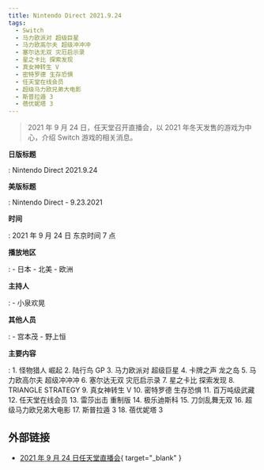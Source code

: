 ```yaml
---
title: Nintendo Direct 2021.9.24
tags:
  - Switch
  - 马力欧派对 超级巨星
  - 马力欧高尔夫 超级冲冲冲
  - 塞尔达无双 灾厄启示录
  - 星之卡比 探索发现
  - 真女神转生 V
  - 密特罗德 生存恐惧
  - 任天堂在线会员
  - 超级马力欧兄弟大电影
  - 斯普拉遁 3
  - 蓓优妮塔 3
---
```


> 2021 年 9 月 24 日，任天堂召开直播会，以 2021 年冬天发售的游戏为中心，介绍 Switch 游戏的相关消息。

**日版标题**

:   Nintendo Direct 2021.9.24

**美版标题**

:   Nintendo Direct - 9.23.2021

**时间**

:   2021 年 9 月 24 日 东京时间 7 点

**播放地区**

:   - 日本
    - 北美
    - 欧洲

**主持人**

:   - 小泉欢晃

**其他人员**

:   - 宫本茂
    - 野上恒

**主要内容**

:   1. 怪物猎人 崛起
    2. 陆行鸟 GP
    3. 马力欧派对 超级巨星
    4. 卡牌之声 龙之岛
    5. 马力欧高尔夫 超级冲冲冲
    6. 塞尔达无双 灾厄启示录
    7. 星之卡比 探索发现
    8. TRIANGLE STRATEGY
    9. 真女神转生 V
    10. 密特罗德 生存恐惧
    11. 百万吨级武藏
    12. 任天堂在线会员
    13. 雷莎出击 重制版
    14. 极乐迪斯科
    15. 刀剑乱舞无双
    16. 超级马力欧兄弟大电影
    17. 斯普拉遁 3
    18. 蓓优妮塔 3

## 外部链接

- [2021 年 9 月 24 日任天堂直播会](https://www.bilibili.com/video/BV1eq4y1P7Si/){ target="_blank" }
